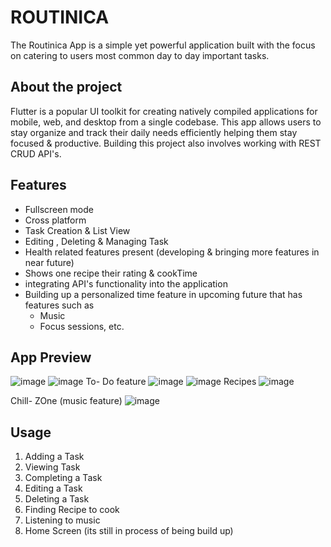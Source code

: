 # ROUTINICA

The Routinica App is a simple yet powerful application built with the focus on catering to users most common day to day important tasks.

## About the project

 Flutter is a popular UI toolkit for creating natively compiled applications for mobile, web, and desktop from a single codebase. This app allows users to stay organize and track their daily needs efficiently helping them stay focused & productive.
Building this project also involves working with REST CRUD API's.
## Features

- Fullscreen mode
- Cross platform
- Task Creation & List View
- Editing , Deleting & Managing Task
- Health related features present 
(developing & bringing more features in near future)
- Shows one recipe their rating & cookTime
- integrating  API's functionality into the application
- Building up a personalized time feature in upcoming future that  has features such as 
    - Music
    - Focus sessions, etc.
 
## App Preview
![image](https://github.com/RiyaaGupta02/Routinica/assets/98845311/12be4b19-3358-4d9f-8d88-109301f22a36)
![image](https://github.com/RiyaaGupta02/Routinica/assets/98845311/17004633-8b88-4236-8750-a7308145104f)
To- Do feature
![image](https://github.com/RiyaaGupta02/Routinica/assets/98845311/09bbff81-2ded-46e1-b56e-472fa046b188)
![image](https://github.com/RiyaaGupta02/Routinica/assets/98845311/c06ed2be-2571-4f30-8a19-6d2b1ab00cdb)
Recipes
![image](https://github.com/RiyaaGupta02/Routinica/assets/98845311/5b029d98-e18f-4f6a-a621-356fac615993)

Chill- ZOne (music feature)
![image](https://github.com/RiyaaGupta02/Routinica/assets/98845311/1f8a3db5-0414-4d2e-af47-aa832653899f)






## Usage
 
1. Adding a Task 
2. Viewing Task 
3. Completing a Task
4. Editing a Task 
5. Deleting a Task 
6. Finding Recipe to cook
7. Listening to music
8. Home Screen (its still in process of being build up) 


